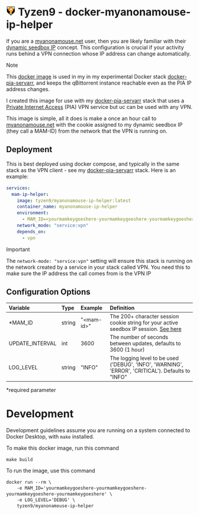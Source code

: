 # <img src="https://github.com/tyzen9/tyzen9/blob/main/images/logos/t9_logo.png" height="25"> Tyzen9 - docker-myanonamouse-ip-helper
If you are a [myanonamouse.net](https://www.myanonamouse.net/) user, then you are likely familiar with their [dynamic seedbox IP](https://www.myanonamouse.net/api/endpoint.php/3/json/dynamicSeedbox.php) concept. 
This configuration is crucial if your activity runs behind a VPN connection whose IP address can change automatically.

> [!NOTE]
> This [docker image](https://hub.docker.com/repository/docker/tyzen9/myanonamouse-ip-helper/general) is used in my in my experimental Docker stack [docker-pia-servarr](https://github.com/tyzen9/docker-pia-servarr), and keeps the qBittorrent instance reachable even as the PIA IP address changes.


I created this image for use with my [docker-pia-servarr](https://github.com/tyzen9/docker-pia-servarr) stack that uses a [Private Internet Access](https://www.privateinternetaccess.com/) (PIA) VPN service but uc can be used with any VPN.

This image is simple, all it does is make a once an hour call to [myanonamouse.net](https://www.myanonamouse.net/) with the cookie assigned to my dynamic seedbox IP (they call a MAM-ID) from the network that the VPN is running on.

## Deployment
This is best deployed using docker compose, and typically in the same stack as the VPN client - see my [docker-pia-servarr](https://github.com/tyzen9/docker-pia-servarr) stack. Here is an example:

```yaml
services:
  mam-ip-helper:
    image: tyzen9/myanonamouse-ip-helper:latest
    container_name: myanonamouse-ip-helper
    environment:
      - MAM_ID=<yourmamkeygoeshere-yourmamkeygoeshere-yourmamkeygoeshere-yourmamkeygoeshere>
    network_mode: "service:vpn"
    depends_on:
      - vpn
```
> [!IMPORTANT]
> The `network-mode: "service:vpn"` setting will ensure this stack is running on the network created by a service in your stack called VPN.  You need this to make sure the IP address the call comes from is the VPN IP

## Configuration Options
| Variable | Type | Example | Definition |
| :---   | :--- | :--- | :--- |
| *MAM_ID | string | "\<mam-id\>" | The 200+ character session cookie string for your active seedbox IP session. [See here](https://www.myanonamouse.net/preferences/index.php?view=security)|
| UPDATE_INTERVAL | int | 3600 | The number of seconds between updates, defaults to 3600 (1 hour) |
| LOG_LEVEL | string | "INFO" | The logging level to be used ('DEBUG', 'INFO', 'WARNING', 'ERROR', 'CRITICAL'). Defaults to "INFO" |
\*required parameter

# Development
Development guidelines assume you are running on a system connected to Docker Desktop, with `make` installed.

To make this docker image, run this command 
```
make build
```

To run the image, use this command
```
docker run --rm \
    -e MAM_ID='yourmamkeygoeshere-yourmamkeygoeshere-yourmamkeygoeshere-yourmamkeygoeshere' \
    -e LOG_LEVEL='DEBUG' \
    tyzen9/myanonamouse-ip-helper
```